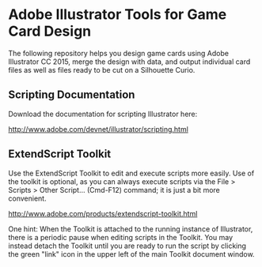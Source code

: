 # Adobe Illustrator Tools for Game Card Design

The following repository helps you design game cards using Adobe Illustrator CC 2015, merge the design with data, and output individual card files as well as files ready to be cut on a Silhouette Curio.

## Scripting Documentation

Download the documentation for scripting Illustrator here:

http://www.adobe.com/devnet/illustrator/scripting.html


## ExtendScript Toolkit

Use the ExtendScript Toolkit to edit and execute scripts more easily. Use of the toolkit is optional, as you can always execute scripts via the File > Scripts > Other Script... (Cmd-F12) command; it is just a bit more convenient.

http://www.adobe.com/products/extendscript-toolkit.html

One hint: When the Toolkit is attached to the running instance of Illustrator, there is a periodic pause when editing scripts in the Toolkit. You may instead detach the Toolkit until you are ready to run the script by clicking the green "link" icon in the upper left of the main Toolkit document window.